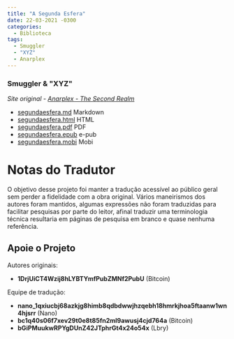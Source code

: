 ```yaml
---
title: "A Segunda Esfera"
date: 22-03-2021 -0300
categories:
  - Biblioteca
tags:
  - Smuggler
  - "XYZ"
  - Anarplex
---
```



### Smuggler & "XYZ"


_Site original - [Anarplex - The Second Realm](https://anarplex.net/files/secondrealm/)_

* <a href="https://raw.githubusercontent.com/cypherpunksbr/a-segunda-esfera/master/segundaesfera.md" target="_blank">segundaesfera.md</a> Markdown
* <a href="https://github.com/cypherpunksbr/a-segunda-esfera/raw/master/segundaesfera.html" target="_blank" download="segundaesfera.html">segundaesfera.html</a> HTML
* <a href="https://github.com/cypherpunksbr/a-segunda-esfera/raw/master/segundaesfera.pdf" target="_blank">segundaesfera.pdf</a> PDF
* <a href="https://github.com/cypherpunksbr/a-segunda-esfera/raw/master/segundaesfera.epub" target="_blank">segundaesfera.epub</a> e-pub
* <a href="https://github.com/cypherpunksbr/a-segunda-esfera/raw/master/segundaesfera.mobi" target="_blank">segundaesfera.mobi</a> Mobi

# Notas do Tradutor

O objetivo desse projeto foi manter a tradução acessível ao público geral sem perder a fidelidade com a obra original.
Vários maneirismos dos autores foram mantidos, algumas expressões não foram traduzidas para facilitar pesquisas por parte do leitor, afinal traduzir uma terminologia técnica resultaria em páginas de pesquisa em branco e quase nenhuma referência.

## Apoie o Projeto

Autores originais:
* **1DrjUiCT4Wzij8hLYBTYmfPubZMNf2PubU** (Bitcoin)

Equipe de tradução:
* **nano_1qxiucbj68azkjg8himb8qdbdwwjhzqebh18hmrkjhoa5ftaanw1wn4hjsrr** (Nano)
* **bc1q40s06f7xev29t0e8t85fn2ml9awusj4cjd764a** (Bitcoin)
* **bGiPMuukwRPYgDUnZ42JTphrGt4x24o54x** (Lbry)